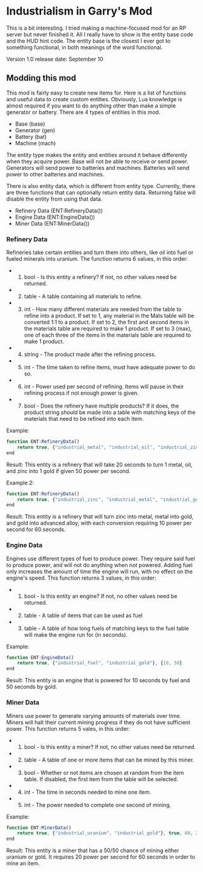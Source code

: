 # Industrialism in Garry's Mod
This is a bit interesting. I tried making a machine-focused mod for an RP server but never finished it. All I really have to show is the entity base code and the HUD hint code. The entity base is the closest I ever got to something functional, in both meanings of the word functional.

Version 1.0 release date: September 10

## Modding this mod
This mod is fairly easy to create new items for. Here is a list of functions and useful data to create custom entities. Obviously, Lua knowledge is almost required if you want to do anything other than make a simple generator or battery.
There are 4 types of entities in this mod.
- Base (base)
- Generator (gen)
- Battery (bat)
- Machine (mach)

The entity type makes the entity and entities around it behave differently when they acquire power. Base will not be able to receive or send power. Generators will send power to batteries and machines. Batteries will send power to other batteries and machines.

There is also entity data, which is different from entity type. Currently, there are three functions that can optionally return entity data. Returning false will disable the entity from using that data.
- Refinery Data (ENT:RefineryData())
- Engine Data (ENT:EngineData())
- Miner Data (ENT:MinerData())

### Refinery Data
Refineries take certain entities and turn them into others, like oil into fuel or fueled minerals into uranium.
The function returns 6 values, in this order:
- 1. bool - Is this entity a refinery? If not, no other values need be returned.
- 2. table - A table containing all materials to refine.
- 3. int - How many different materials are needed from the table to refine into a product. If set to 1, any material in the Mats table will be converted 1:1 to a product. If set to 2, the first and second items in the materials table are required to make 1 product. If set to 3 (max), one of each three of the items in the materials table are required to make 1 product.
- 4. string - The product made after the refining process.
- 5. int - The time taken to refine items, must have adequate power to do so.
- 6. int - Power used per second of refining. Items will pause in their refining process if not enough power is given.
- 7. bool - Does the refinery have multiple products? If it does, the product string should be made into a table with matching keys of the materials that need to be refined into each item.

Example:
```javascript
function ENT:RefineryData()
	return true, {"industrial_metal", "industrial_oil", "industrial_zinc"}, 3, "industrial_gold", 20, 50, false
end
```
Result:
This entity is a refinery that will take 20 seconds to turn 1 metal, oil, and zinc into 1 gold if given 50 power per second.

Example 2:
```javascript
function ENT:RefineryData()
	return true, {"industrial_zinc", "industrial_metal", "industrial_gold"}, 3, {"industrial_metal", "industrial_gold", "industrial_adv_alloy"}, 60, 10, true
end
```
Result:
This entity is a refinery that will turn zinc into metal, metal into gold, and gold into advanced alloy, with each conversion requiring 10 power per second for 60 seconds.

### Engine Data
Engines use different types of fuel to produce power. They require said fuel to produce power, and will not do anything when not powered. Adding fuel only increases the amount of time the engine will run, with no effect on the engine's speed.
This function returns 3 values, in this order:
- 1. bool - Is this entity an engine? If not, no other values need be returned.
- 2. table - A table of items that can be used as fuel
- 3. table - A table of how long fuels of matching keys to the fuel table will make the engine run for (in seconds).

Example:
```javascript
function ENT:EngineData()
	return true, {"industrial_fuel", "industrial_gold"}, {10, 50}
end
```
Result:
This entity is an engine that is powered for 10 seconds by fuel and 50 seconds by gold.

### Miner Data
Miners use power to generate varying amounts of materials over time. Miners will halt their current mining progress if they do not have sufficient power.
This function returns 5 vales, in this order:
- 1. bool - Is this entity a miner? If not, no other values need be returned.
- 2. table - A table of one or more items that can be mined by this miner.
- 3. bool - Whether or not items are chosen at random from the item table. If disabled, the first item from the table will be selected.
- 4. int - The time in seconds needed to mine one item.
- 5. int - The power needed to complete one second of mining.

Example:
```javascript
function ENT:MinerData()
	return true, {"industrial_uranium", "industrial_gold"}, true, 60, 20
end
```
Result:
This entity is a miner that has a 50/50 chance of mining either uranium or gold. It requires 20 power per second for 60 seconds in order to mine an item.
